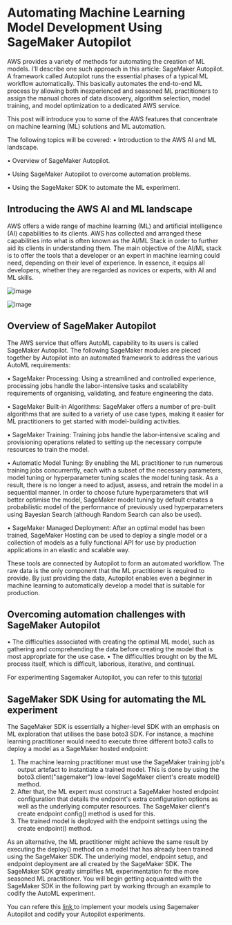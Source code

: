 # Automating Machine Learning Model Development Using SageMaker Autopilot

AWS provides a variety of methods for automating the creation of ML models. I'll describe one such approach in this article: SageMaker Autopilot. A framework called Autopilot runs the essential phases of a typical ML workflow automatically. This basically automates the end-to-end ML process by allowing both inexperienced and seasoned ML practitioners to assign the manual chores of data discovery, algorithm selection, model training, and model optimization to a dedicated AWS service.

This post will introduce you to some of the AWS features that concentrate on machine learning (ML) solutions and ML automation.

The following topics will be covered: 
  • Introduction to the AWS AI and ML landscape.
  
  • Overview of SageMaker Autopilot.
   
  • Using SageMaker Autopilot to overcome automation problems.
  
  • Using the SageMaker SDK to automate the ML experiment.


## Introducing the AWS AI and ML landscape

AWS offers a wide range of machine learning (ML) and artificial intelligence (AI) capabilities to its clients. AWS has collected and arranged these capabilities into what is often known as the AI/ML Stack in order to further aid its clients in understanding them. The main objective of the AI/ML stack is to offer the tools that a developer or an expert in machine learning could need, depending on their level of experience. In essence, it equips all developers, whether they are regarded as novices or experts, with AI and ML skills. 

![image](https://user-images.githubusercontent.com/23625821/191805882-11ffbc89-818c-403e-b67a-8bf82a88c5d4.png)


![image](https://user-images.githubusercontent.com/23625821/191806161-3355ff90-f041-4b60-b1c6-072532d7589e.png)

## Overview of SageMaker Autopilot

The AWS service that offers AutoML capability to its users is called SageMaker Autopilot. The following SageMaker modules are pieced together by Autopilot into an automated framework to address the various AutoML requirements:

• SageMaker Processing: Using a streamlined and controlled experience, processing jobs handle the labor-intensive tasks and scalability requirements of organising, validating, and feature engineering the data.

• SageMaker Built-in Algorithms: SageMaker offers a number of pre-built algorithms that are suited to a variety of use case types, making it easier for ML practitioners to get started with model-building activities.

• SageMaker Training: Training jobs handle the labor-intensive scaling and provisioning operations related to setting up the necessary compute resources to train the model.

• Automatic Model Tuning: By enabling the ML practitioner to run numerous training jobs concurrently, each with a subset of the necessary parameters, model tuning or hyperparameter tuning scales the model tuning task. As a result, there is no longer a need to adjust, assess, and retrain the model in a sequential manner. In order to choose future hyperparameters that will better optimise the model, SageMaker model tuning by default creates a probabilistic model of the performance of previously used hyperparameters using Bayesian Search (although Random Search can also be used).

• SageMaker Managed Deployment: After an optimal model has been trained, SageMaker Hosting can be used to deploy a single model or a collection of models as a fully functional API for use by production applications in an elastic and scalable way.


These tools are connected by Autopilot to form an automated workflow. The raw data is the only component that the ML practitioner is required to provide. By just providing the data, Autopilot enables even a beginner in machine learning to automatically develop a model that is suitable for production.


## Overcoming automation challenges with SageMaker Autopilot

• The difficulties associated with creating the optimal ML model, such as gathering and comprehending the data before creating the model that is most appropriate for the use case.
• The difficulties brought on by the ML process itself, which is difficult, laborious, iterative, and continual.


For experimenting Sagemaker Autopilot, you can refer to this <a href="https://aws.amazon.com/getting-started/hands-on/create-machine-learning-model-automatically-sagemaker-autopilot/#"> tutorial </a>

## SageMaker SDK Using for automating the ML experiment

The SageMaker SDK is essentially a higher-level SDK with an emphasis on ML exploration that utilises the base boto3 SDK. For instance, a machine learning practitioner would need to execute three different boto3 calls to deploy a model as a SageMaker hosted endpoint:
1. The machine learning practitioner must use the SageMaker training job's output artefact to instantiate a trained model. This is done by using the boto3.client("sagemaker") low-level SageMaker client's create model() method.
2. After that, the ML expert must construct a SageMaker hosted endpoint configuration that details the endpoint's extra configuration options as well as the underlying computer resources. The SageMaker client's create endpoint config() method is used for this.
3. The trained model is deployed with the endpoint settings using the create endpoint() method.


As an alternative, the ML practitioner might achieve the same result by executing the deploy() method on a model that has already been trained using the SageMaker SDK. The underlying model, endpoint setup, and endpoint deployment are all created by the SageMaker SDK.
The SageMaker SDK greatly simplifies ML experimentation for the more seasoned ML practitioner. You will begin getting acquainted with the SageMaker SDK in the following part by working through an example to codify the AutoML experiment.

You can refere this <a href="https://sagemaker-examples.readthedocs.io/en/latest/autopilot/index.html"> link </a> to implement your models using Sagemaker Autopilot and codify your Autopilot experiments. 





